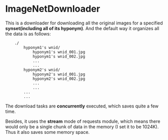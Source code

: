 # ImageNetDownloader

This is a downloader for downloading all the original images for a specified **synset(including all of its hyponym)**. And the default way it organizes all the data is as follows:
		
```
	./
		hyponym1's wnid/
			hyponym1's wnid_001.jpg
			hyponym1's wnid_002.jpg
			...
			...
		hyponym2's wnid/
			hyponym2's wnid_001.jpg
			hyponym2's wnid_002.jpg
			...
			...
		...
		...
```
		
		
			

The download tasks are **concurrently** executed, which saves quite a few time.

Besides, it uses the **stream** mode of requests module, which means there would only be a single chunk of data in the memory (I set it to be 1024K). Thus it also saves some memory space.

